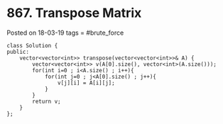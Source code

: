 # 867. Transpose Matrix
Posted on 18-03-19
tags =  #brute_force

```
class Solution {
public:
    vector<vector<int>> transpose(vector<vector<int>>& A) {
        vector<vector<int>> v(A[0].size(), vector<int>(A.size()));
        for(int i=0 ; i<A.size() ; i++){
            for(int j=0 ; j<A[0].size() ; j++){
                v[j][i] = A[i][j];
            }
        }
        return v;
    }
};
```
